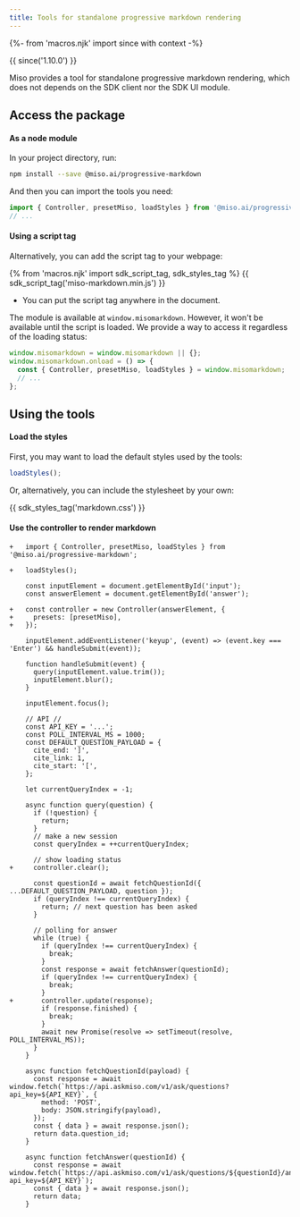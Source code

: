 ```yaml
---
title: Tools for standalone progressive markdown rendering 
---
```


{%- from 'macros.njk' import since with context -%}

{{ since('1.10.0') }}

Miso provides a tool for standalone progressive markdown rendering, which does not depends on the SDK client nor the SDK UI module.

## Access the package

#### As a node module

In your project directory, run:

```bash
npm install --save @miso.ai/progressive-markdown
```

And then you can import the tools you need:

```js
import { Controller, presetMiso, loadStyles } from '@miso.ai/progressive-markdown';
// ...
```

#### Using a script tag

Alternatively, you can add the script tag to your webpage:

{% from 'macros.njk' import sdk_script_tag, sdk_styles_tag %}
{{ sdk_script_tag('miso-markdown.min.js') }}

* You can put the script tag anywhere in the document.

The module is available at `window.misomarkdown`. However, it won't be available until the script is loaded. We provide a way to access it regardless of the loading status:

```js
window.misomarkdown = window.misomarkdown || {};
window.misomarkdown.onload = () => {
  const { Controller, presetMiso, loadStyles } = window.misomarkdown;
  // ...
};
```

## Using the tools

#### Load the styles

First, you may want to load the default styles used by the tools:

```js
loadStyles();
```

Or, alternatively, you can include the stylesheet by your own:

{{ sdk_styles_tag('markdown.css') }}

#### Use the controller to render markdown

```diff-js
+   import { Controller, presetMiso, loadStyles } from '@miso.ai/progressive-markdown';

+   loadStyles();

    const inputElement = document.getElementById('input');
    const answerElement = document.getElementById('answer');

+   const controller = new Controller(answerElement, {
+     presets: [presetMiso],
+   });

    inputElement.addEventListener('keyup', (event) => (event.key === 'Enter') && handleSubmit(event));

    function handleSubmit(event) {
      query(inputElement.value.trim());
      inputElement.blur();
    }

    inputElement.focus();

    // API //
    const API_KEY = '...';
    const POLL_INTERVAL_MS = 1000;
    const DEFAULT_QUESTION_PAYLOAD = {
      cite_end: ']',
      cite_link: 1,
      cite_start: '[',
    };

    let currentQueryIndex = -1;

    async function query(question) {
      if (!question) {
        return;
      }
      // make a new session
      const queryIndex = ++currentQueryIndex;

      // show loading status
+     controller.clear();

      const questionId = await fetchQuestionId({ ...DEFAULT_QUESTION_PAYLOAD, question });
      if (queryIndex !== currentQueryIndex) {
        return; // next question has been asked
      }

      // polling for answer
      while (true) {
        if (queryIndex !== currentQueryIndex) {
          break;
        }
        const response = await fetchAnswer(questionId);
        if (queryIndex !== currentQueryIndex) {
          break;
        }
+       controller.update(response);
        if (response.finished) {
          break;
        }
        await new Promise(resolve => setTimeout(resolve, POLL_INTERVAL_MS));
      }
    }

    async function fetchQuestionId(payload) {
      const response = await window.fetch(`https://api.askmiso.com/v1/ask/questions?api_key=${API_KEY}`, {
        method: 'POST',
        body: JSON.stringify(payload),
      });
      const { data } = await response.json();
      return data.question_id;
    }

    async function fetchAnswer(questionId) {
      const response = await window.fetch(`https://api.askmiso.com/v1/ask/questions/${questionId}/answer?api_key=${API_KEY}`);
      const { data } = await response.json();
      return data;
    }
```
